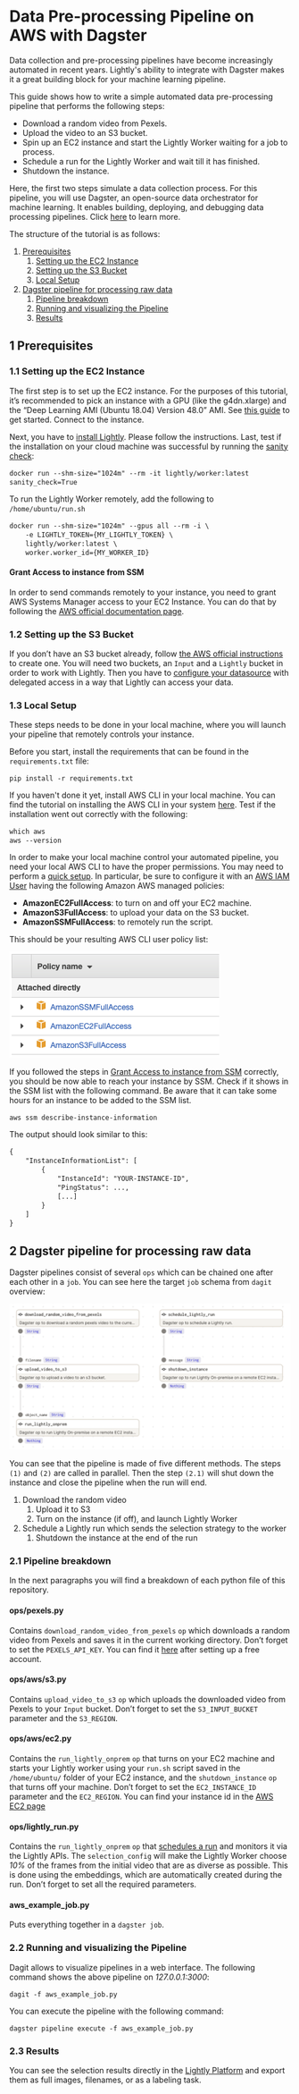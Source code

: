 # Data Pre-processing Pipeline on AWS with Dagster 

Data collection and pre-processing pipelines have become increasingly automated in recent years. Lightly's ability to integrate with Dagster makes it a great building block for your machine learning pipeline.

This guide shows how to write a simple automated data pre-processing pipeline that performs the following steps:

- Download a random video from Pexels.
- Upload the video to an S3 bucket.
- Spin up an EC2 instance and start the Lightly Worker waiting for a job to process.
- Schedule a run for the Lightly Worker and wait till it has finished.
- Shutdown the instance.

Here, the first two steps simulate a data collection process. For this pipeline, you will use Dagster, an open-source data orchestrator for machine learning. It enables building, deploying, and debugging data processing pipelines. Click [here](https://dagster.io) to learn more.

The structure of the tutorial is as follows:

1. [Prerequisites](#1-prerequisites)
    1. [Setting up the EC2 Instance](#1.1-setting-up-the-ec2-instance)
    2. [Setting up the S3 Bucket](#1.2-setting-up-the-s3-bucket)
    3. [Local Setup](#1.3-local-setup)
2. [Dagster pipeline for processing raw data](#2-dagster-pipeline-for-processing-raw-data)
    1. [Pipeline breakdown](#2.1-pipeline-breakdown)
    2. [Running and visualizing the Pipeline](#2.2-running-and-visualizing-the-pipeline)
    3. [Results](#2.3-results)


## 1 Prerequisites

### 1.1 Setting up the EC2 Instance

The first step is to set up the EC2 instance. For the purposes of this tutorial, it’s recommended to pick an instance with a GPU (like the g4dn.xlarge) and the “Deep Learning AMI (Ubuntu 18.04) Version 48.0” AMI. See [this guide](https://docs.aws.amazon.com/AWSEC2/latest/UserGuide/EC2_GetStarted.html) to get started. Connect to the instance.

Next, you have to [install Lightly](https://docs.lightly.ai/docs/install-lightly). Please follow the instructions. Last, test if the installation on your cloud machine was successful by running the [sanity check](https://docs.lightly.ai/docs/install-lightly#sanity-check):

```
docker run --shm-size="1024m" --rm -it lightly/worker:latest sanity_check=True
```

To run the Lightly Worker remotely, add the following to `/home/ubuntu/run.sh`

```
docker run --shm-size="1024m" --gpus all --rm -i \
    -e LIGHTLY_TOKEN={MY_LIGHTLY_TOKEN} \
    lightly/worker:latest \
    worker.worker_id={MY_WORKER_ID}
```

#### Grant Access to instance from SSM

In order to send commands remotely to your instance, you need to grant AWS Systems Manager access to your EC2 Instance. You can do that by following the [AWS official documentation page](https://docs.aws.amazon.com/systems-manager/latest/userguide/setup-instance-profile.html#instance-profile-add-permissions). 

### 1.2 Setting up the S3 Bucket

If you don’t have an S3 bucket already, follow [the AWS official instructions](https://docs.aws.amazon.com/AmazonS3/latest/userguide/create-bucket-overview.html) to create one. You will need two buckets, an `Input` and a `Lightly` bucket in order to work with Lightly. Then you have to [configure your datasource](https://lightly-docs.readme.io/docs/aws-s3#delegated-access) with delegated access in a way that Lightly can access your data.

### 1.3 Local Setup

These steps needs to be done in your local machine, where you will launch your pipeline that remotely controls your instance.

Before you start, install the requirements that can be found in the `requirements.txt` file:

```
pip install -r requirements.txt
```

If you haven't done it yet, install AWS CLI in your local machine. You can find the tutorial on installing the AWS CLI in your system [here](https://docs.aws.amazon.com/cli/latest/userguide/getting-started-install.html). Test if the installation went out correctly with the following:

```
which aws
aws --version
```

In order to make your local machine control your automated pipeline, you need your local AWS CLI to have the proper permissions. You may need to perform a [quick setup](https://docs.aws.amazon.com/cli/latest/userguide/getting-started-quickstart.html). In particular, be sure to configure it with an [AWS IAM User](https://us-east-1.console.aws.amazon.com/iamv2/home#/users) having the following Amazon AWS managed policies:

- **AmazonEC2FullAccess**: to turn on and off your EC2 machine.
- **AmazonS3FullAccess**: to upload your data on the S3 bucket.
- **AmazonSSMFullAccess**: to remotely run the script.

This should be your resulting AWS CLI user policy list:

![Policy List](images/policies.png)

If you followed the steps in [Grant Access to instance from SSM](#grant-access-to-instance-from-ssm) correctly, you should be now able to reach your instance by SSM. Check if it shows in the SSM list with the following command. Be aware that it can take some hours for an instance to be added to the SSM list.

```
aws ssm describe-instance-information
```

The output should look similar to this:

```
{
    "InstanceInformationList": [
        {
            "InstanceId": "YOUR-INSTANCE-ID",
            "PingStatus": ...,
            [...]
        }
    ]
}
```

## 2 Dagster pipeline for processing raw data

Dagster pipelines consist of several `ops` which can be chained one after each other in a `job`. You can see here the target `job` schema from `dagit` overview:

![Dagit Pipeline](images/dagit_pipeline.png)

You can see that the pipeline is made of five different methods. The steps `(1)` and `(2)` are called in parallel. Then the step `(2.1)` will shut down the instance and close the pipeline when the run will end.

1. Download the random video
    1. Upload it to S3
    2. Turn on the instance (if off), and launch Lightly Worker
2. Schedule a Lightly run which sends the selection strategy to the worker
    1. Shutdown the instance at the end of the run

### 2.1 Pipeline breakdown

In the next paragraphs you will find a breakdown of each python file of this repository.

#### ops/pexels.py

Contains `download_random_video_from_pexels` `op` which downloads a random video from Pexels and saves it in the current working directory. Don’t forget to set the `PEXELS_API_KEY`. You can find it [here](https://www.pexels.com/api/new/) after setting up a free account.

#### ops/aws/s3.py

Contains `upload_video_to_s3` `op` which uploads the downloaded video from Pexels to your `Input` bucket. Don’t forget to set the `S3_INPUT_BUCKET` parameter and the `S3_REGION`.

#### ops/aws/ec2.py

Contains the `run_lightly_onprem` `op` that turns on your EC2 machine and starts your Lightly worker using your `run.sh` script saved in the `/home/ubuntu/` folder of your EC2 instance, and the `shutdown_instance` `op` that turns off your machine. Don’t forget to set the `EC2_INSTANCE_ID` parameter and the `EC2_REGION`. You can find your instance id in the [AWS EC2 page](https://eu-central-1.console.aws.amazon.com/ec2/home?region=eu-central-1#Home:)

#### ops/lightly_run.py

Contains the `run_lightly_onprem` `op` that [schedules a run](https://docs.lightly.ai/docs/run-your-first-selection) and monitors it via the Lightly APIs. The `selection_config` will make the Lightly Worker choose *10%* of the frames from the initial video that are as diverse as possible. This is done using the embeddings, which are automatically created during the run. Don’t forget to set all the required parameters.

#### aws_example_job.py

Puts everything together in a `dagster job`. 

### 2.2 Running and visualizing the Pipeline

Dagit allows to visualize pipelines in a web interface. The following command shows the above pipeline on *127.0.0.1:3000*:

```
dagit -f aws_example_job.py
```

You can execute the pipeline with the following command:

```
dagster pipeline execute -f aws_example_job.py
```

### 2.3 Results

You can see the selection results directly in the [Lightly Platform](https://app.lightly.ai) and export them as full images, filenames, or as a labeling task.